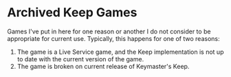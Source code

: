 # Archived Keep Games

Games I've put in here for one reason or another I do not consider to be appropriate for current use. Typically, this happens for one of two reasons:
1) The game is a Live Service game, and the Keep implementation is not up to date with the current version of the game.
2) The game is broken on current release of Keymaster's Keep.